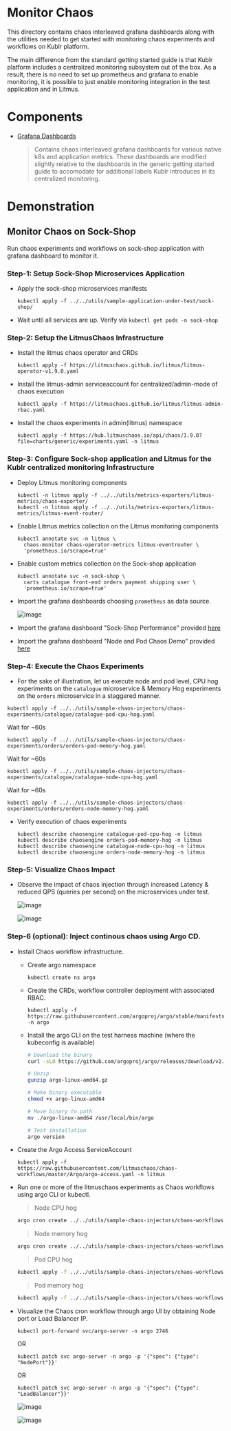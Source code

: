 # Monitor Chaos

This directory contains chaos interleaved grafana dashboards along with the utilities needed to get started with monitoring chaos experiments and workflows on Kublr platform.

The main difference from the standard getting started guide is that Kublr platform includes a centralized monitoring subsystem out of the box. As a result, there is no
need to set up prometheus and grafana to enable monitoring, it is possible to just enable monitoring integration in the test application and in Litmus.

# Components

- [Grafana Dashboards](https://github.com/litmuschaos/litmus/blob/master/monitoring/platforms/kublr/grafana-dashboards)

  > Contains chaos interleaved grafana dashboards for various native k8s and application metrics. These dashboards are modified slightly relative to the dashboards in the
    generic getting started guide to accomodate for additional labels Kublr introduces in its centralized monitoring.

# Demonstration

## Monitor Chaos on Sock-Shop

Run chaos experiments and workflows on sock-shop application with grafana dashboard to monitor it.

### Step-1: Setup Sock-Shop Microservices Application

- Apply the sock-shop microservices manifests

  ```
  kubectl apply -f ../../utils/sample-application-under-test/sock-shop/
  ```

- Wait until all services are up. Verify via `kubectl get pods -n sock-shop`

### Step-2: Setup the LitmusChaos Infrastructure

- Install the litmus chaos operator and CRDs

  ```
  kubectl apply -f https://litmuschaos.github.io/litmus/litmus-operator-v1.9.0.yaml
  ```

- Install the litmus-admin serviceaccount for centralized/admin-mode of chaos execution

  ```
  kubectl apply -f https://litmuschaos.github.io/litmus/litmus-admin-rbac.yaml
  ```

- Install the chaos experiments in admin(litmus) namespace

  ```
  kubectl apply -f https://hub.litmuschaos.io/api/chaos/1.9.0?file=charts/generic/experiments.yaml -n litmus
  ```

### Step-3: Configure Sock-shop application and Litmus for the Kublr centralized monitoring Infrastructure

- Deploy Litmus monitoring components

  ```
  kubectl -n litmus apply -f ../../utils/metrics-exporters/litmus-metrics/chaos-exporter/
  kubectl -n litmus apply -f ../../utils/metrics-exporters/litmus-metrics/litmus-event-router/
  ```

- Enable Litmus metrics collection on the Litmus monitoring components

  ```
  kubectl annotate svc -n litmus \
    chaos-monitor chaos-operator-metrics litmus-eventrouter \
    'prometheus.io/scrape=true'
  ```

- Enable custom metrics collection on the Sock-shop application

  ```
  kubectl annotate svc -n sock-shop \
    carts catalogue front-end orders payment shipping user \
    'prometheus.io/scrape=true'
  ```

- Import the grafana dashboards choosing `prometheus` as data source.

  ![image](https://github.com/litmuschaos/litmus/blob/master/monitoring/screenshots/import-dashboard.png?raw=true)

- Import the grafana dashboard "Sock-Shop Performance" provided [here](https://raw.githubusercontent.com/litmuschaos/litmus/master/monitoring/platforms/kublr/grafana-dashboards/sock-shop/Sock-Shop-Performance-Under-Chaos.json)

- Import the grafana dashboard "Node and Pod Chaos Demo" provided [here](https://raw.githubusercontent.com/litmuschaos/litmus/master/monitoring/platforms/kublr/grafana-dashboards/kubernetes/Node-and-pod-metrics-dashboard-kublr.json)

### Step-4: Execute the Chaos Experiments

- For the sake of illustration, let us execute node and pod level, CPU hog experiments on the `catalogue` microservice & Memory Hog experiments on the `orders` microservice in a staggered manner.

```
kubectl apply -f ../../utils/sample-chaos-injectors/chaos-experiments/catalogue/catalogue-pod-cpu-hog.yaml
```

Wait for ~60s

```
kubectl apply -f ../../utils/sample-chaos-injectors/chaos-experiments/orders/orders-pod-memory-hog.yaml
```

Wait for ~60s

```
kubectl apply -f ../../utils/sample-chaos-injectors/chaos-experiments/catalogue/catalogue-node-cpu-hog.yaml
```

Wait for ~60s

```
kubectl apply -f ../../utils/sample-chaos-injectors/chaos-experiments/orders/orders-node-memory-hog.yaml
```

- Verify execution of chaos experiments

  ```
  kubectl describe chaosengine catalogue-pod-cpu-hog -n litmus
  kubectl describe chaosengine orders-pod-memory-hog -n litmus
  kubectl describe chaosengine catalogue-node-cpu-hog -n litmus
  kubectl describe chaosengine orders-node-memory-hog -n litmus
  ```

### Step-5: Visualize Chaos Impact

- Observe the impact of chaos injection through increased Latency & reduced QPS (queries per second) on the microservices
  under test.

  ![image](https://github.com/litmuschaos/litmus/blob/master/monitoring/screenshots/Sock-Shop-Dashboard.png?raw=true)

  ![image](https://github.com/litmuschaos/litmus/blob/master/monitoring/screenshots/Node-and-Pod-metrics-Dashboard.png?raw=true)

### Step-6 (optional): Inject continous chaos using Argo CD.

- Install Chaos workflow infrastructure.

  - Create argo namespace

    ```
    kubectl create ns argo
    ```

  - Create the CRDs, workflow controller deployment with associated RBAC.

    ```
    kubectl apply -f https://raw.githubusercontent.com/argoproj/argo/stable/manifests/install.yaml -n argo
    ```

  - Install the argo CLI on the test harness machine (where the kubeconfig is available)

    ```bash
    # Download the binary
    curl -sLO https://github.com/argoproj/argo/releases/download/v2.11.0/argo-linux-amd64.gz

    # Unzip
    gunzip argo-linux-amd64.gz

    # Make binary executable
    chmod +x argo-linux-amd64

    # Move binary to path
    mv ./argo-linux-amd64 /usr/local/bin/argo

    # Test installation
    argo version
    ```

- Create the Argo Access ServiceAccount

  ```
  kubectl apply -f https://raw.githubusercontent.com/litmuschaos/chaos-workflows/master/Argo/argo-access.yaml -n litmus
  ```

- Run one or more of the litmuschaos experiments as Chaos workflows using argo CLI or kubectl.

  > Node CPU hog
  ```bash
  argo cron create ../../utils/sample-chaos-injectors/chaos-workflows-with-argo-CD/catalogue/catalogue-node-cpu-hog-workflow.yaml -n litmus
  ```

  > Node memory hog
  ```bash
  argo cron create ../../utils/sample-chaos-injectors/chaos-workflows-with-argo-CD/orders/orders-node-memory-hog-workflow.yaml -n litmus
  ```

  > Pod CPU hog

  ```bash
  kubectl apply -f ../../utils/sample-chaos-injectors/chaos-workflows-with-argo-CD/catalogue/catalogue-pod-cpu-hog-workflow.yaml -n litmus
  ```

  > Pod memory hog
  ```bash
  kubectl apply -f ../../utils/sample-chaos-injectors/chaos-workflows-with-argo-CD/orders/orders-pod-memory-hog-workflow.yaml -n litmus
  ```

- Visualize the Chaos cron workflow through argo UI by obtaining Node port or Load Balancer IP.

  ```
  kubectl port-forward svc/argo-server -n argo 2746
  ```

  OR

  ```
  kubectl patch svc argo-server -n argo -p '{"spec": {"type": "NodePort"}}'
  ```

  OR

  ```
  kubectl patch svc argo-server -n argo -p '{"spec": {"type": "LoadBalancer"}}'
  ```

  ![image](https://github.com/litmuschaos/litmus/blob/master/monitoring/screenshots/chaos-workflow-representation.png?raw=true)

  ![image](https://github.com/litmuschaos/litmus/blob/master/monitoring/screenshots/chaos-cron-workflows.png?raw=true)
